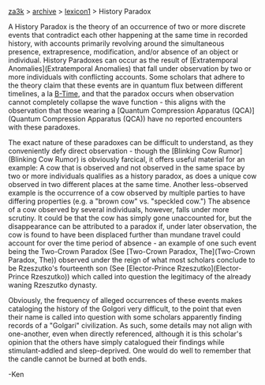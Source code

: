 [za3k](/) > [archive](/archive) > [lexicon1](/archive/lexicon1) > History Paradox

A History Paradox is the theory of an occurrence of two or more discrete events that contradict each other happening at the same time in recorded history, with accounts primarily revolving around the simultaneous presence, extrapresence, modification, and/or absence of an object or individual. History Paradoxes can occur as the result of [Extratemporal Anomalies](Extratemporal Anomalies) that fall under observation by two or more individuals with conflicting accounts. Some scholars that adhere to the theory claim that these events are in quantum flux between different timelines, a la [B-Time](B-Time), and that the paradox occurs when observation cannot completely collapse the wave function - this aligns with the observation that those wearing a [Quantum Compression Apparatus (QCA)](Quantum Compression Apparatus (QCA)) have no reported encounters with these paradoxes.

The exact nature of these paradoxes can be difficult to understand, as they conveniently defy direct observation - though the [Blinking Cow Rumor](Blinking Cow Rumor) is obviously farcical, it offers useful material for an example: A cow that is observed and not observed in the same space by two or more individuals qualifies as a history paradox, as does a unique cow observed in two different places at the same time. Another less-observed example is the occurrence of a cow observed by multiple parties to have differing properties (e.g. a "brown cow" vs. "speckled cow.") The absence of a cow observed by several individuals, however, falls under more scrutiny. It could be that the cow has simply gone unaccounted for, but the disappearance can be attributed to a paradox if, under later observation, the cow is found to have been displaced further than mundane travel could account for over the time period of absence - an example of one such event being the Two-Crown Paradox (See [Two-Crown Paradox, The](Two-Crown Paradox, The)) observed under the reign of what most scholars conclude to be Rzeszutko's fourteenth son (See [Elector-Prince Rzeszutko](Elector-Prince Rzeszutko)) which called into question the legitimacy of the already waning Rzeszutko dynasty.

Obviously, the frequency of alleged occurrences of these events makes cataloging the history of the Golgori very difficult, to the point that even their name is called into question with some scholars apparently finding records of a "Golgari" civilization. As such, some details may not align with one-another, even when directly referenced, although it is this scholar's opinion that the others have simply catalogued their findings while stimulant-addled and sleep-deprived. One would do well to remember that the candle cannot be burned at both ends.

-Ken